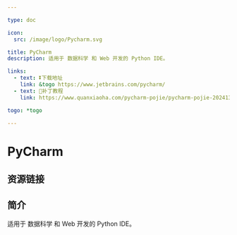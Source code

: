 ```yaml
---

type: doc

icon:
  src: /image/logo/Pycharm.svg

title: PyCharm
description: 适用于 数据科学 和 Web 开发的 Python IDE。

links:
  - text: ⏬下载地址
    link: &togo https://www.jetbrains.com/pycharm/
  - text: 🚧补丁教程
    link: https://www.quanxiaoha.com/pycharm-pojie/pycharm-pojie-202413.html

togo: *togo

---
```


<ShowLogo />

# PyCharm

<ShowBreadcrumb />

## 资源链接

<ShowLinks />

## 简介

适用于 数据科学 和 Web 开发的 Python IDE。